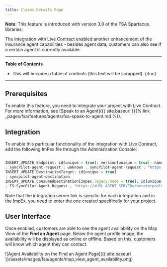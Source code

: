 ```yaml
---
title: Claims Details Page
---
```


**Note**: This feature is introduced with version 3.0 of the FSA Spartacus libraries.

The integration with Live Contract enabled another enhancement of the insurance agent capabilities - besides agent data, customers can also see if a certain agent is currently available. 

***

**Table of Contents**

- This will become a table of contents (this text will be scrapped).
{:toc}

***

## Prerequisites

To enable this feature, you need to integrate your project with Live Contract. For more information, see [Speak to an Agent]({{ site.baseurl }}{% link _pages/fsa/features/agents/fsa-speak-to-agent.md %}).

## Integration

To enable this particular functionality of the integration with Live Contract, add the following ImPex file through the Administration Console:

```ts

INSERT_UPDATE Endpoint; id[unique = true]; version[unique = true]; name; specUrl
; syncPilot-agent-request ; unknown ; syncPilot-agent-request ; "https://<URL_AGENT_SERVER>/beraterpoolServer/beraterpool/server/v1/owner/1/consultants-active"
INSERT_UPDATE DestinationTarget; id[unique = true]
; syncpilot-agent-destination
INSERT_UPDATE ConsumedDestination[impex.legacy.mode = true]; id[unique = true]; url; endpoint(id, version); destinationTarget(id);
; FS-SyncPilot-Agent-Request ; "https://<URL_AGENT_SERVER>/beraterpoolServer/beraterpool/server/v1/owner/1/consultants-active" ; syncPilot-agent-request:unknown ; syncpilot-agent-destination ;
```
Note that the integration server link is specific for each integration and in the ImpEx, you need to enter the one created specifically for your project.

## User Interface

Once enabled, customers are able to see the agent availability on the Map View of the **Find an Agent** page. Below the agent profile image, the availability will be displayed as online or offline. Based on this, customers will know which agent they can contact.

![Agent Availability on the Find an Agent Page]({{ site.baseurl }}/assets/images/fsa/agents/map_view_agent_availability.png)  
